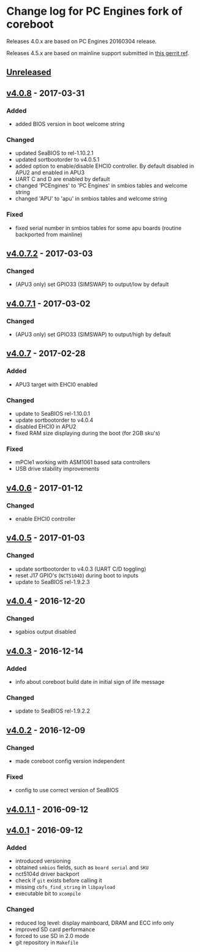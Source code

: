 Change log for PC Engines fork of coreboot
==========================================

Releases 4.0.x are based on PC Engines 20160304 release.

Releases 4.5.x are based on mainline support submitted in
[this gerrit ref](https://review.coreboot.org/#/c/14138/).

## [Unreleased]

## [v4.0.8] - 2017-03-31
### Added
- added BIOS version in boot welcome string

### Changed
- updated SeaBIOS to rel-1.10.2.1
- updated sortbootorder to v4.0.5.1
- added option to enable/disable EHCI0 controller. By default disabled in APU2
  and enabled in APU3
- UART C and D are enabled by default
- changed 'PCEngines' to 'PC Engines' in smbios tables and welcome string
- changed 'APU' to 'apu' in smbios tables and welcome string

### Fixed
- fixed serial number in smbios tables for some apu boards (routine backported
  from mainline)

## [v4.0.7.2] - 2017-03-03
### Changed
- (APU3 only) set GPIO33 (SIMSWAP) to output/low by default

## [v4.0.7.1] - 2017-03-02
### Changed
- (APU3 only) set GPIO33 (SIMSWAP) to output/high by default

## [v4.0.7] - 2017-02-28
### Added
- APU3 target with EHCI0 enabled

### Changed
- update to SeaBIOS rel-1.10.0.1
- update sortbootorder to v4.0.4
- disabled EHCI0 in APU2
- fixed RAM size displaying during the boot (for 2GB sku's)

### Fixed
- mPCIe1 working with ASM1061 based sata controllers
- USB drive stability improvements

## [v4.0.6] - 2017-01-12
### Changed
- enable EHCI0 controller

## [v4.0.5] - 2017-01-03
### Changed
- update sortbootorder to v4.0.3 (UART C/D toggling)
- reset J17 GPIO's (`NCT5104D`) during boot to inputs
- update to SeaBIOS rel-1.9.2.3

## [v4.0.4] - 2016-12-20
### Changed
- sgabios output disabled

## [v4.0.3] - 2016-12-14
### Added
- info about coreboot build date in initial sign of life message

### Changed
- update to SeaBIOS rel-1.9.2.2

## [v4.0.2] - 2016-12-09
### Changed
- made coreboot config version independent

### Fixed
- config to use correct version of SeaBIOS

## [v4.0.1.1] - 2016-09-12
## [v4.0.1] - 2016-09-12
### Added
- introduced versioning
- obtained `smbios` fields, such as `board serial` and `SKU`
- nct5104d driver backport
- check if `git` exists before calling it
- missing `cbfs_find_string` in `libpayload`
- executable bit to `xcompile`

### Changed
- reduced log level: display mainboard, DRAM and ECC info only
- improved SD card performance
- forced to use SD in 2.0 mode
- git repository in `Makefile`

[Unreleased]: https://github.com/pcengines/coreboot/compare/v4.0.8...coreboot-4.0.x
[v4.0.8]: https://github.com/pcengines/coreboot/compare/v4.0.7.2...v4.0.8
[v4.0.7.2]: https://github.com/pcengines/coreboot/compare/v4.0.7.1...v4.0.7.2
[v4.0.7.1]: https://github.com/pcengines/coreboot/compare/v4.0.7...v4.0.7.1
[v4.0.7]: https://github.com/pcengines/coreboot/compare/v4.0.6...v4.0.7
[v4.0.6]: https://github.com/pcengines/coreboot/compare/v4.0.5...v4.0.6
[v4.0.5]: https://github.com/pcengines/coreboot/compare/v4.0.4...v4.0.5
[v4.0.4]: https://github.com/pcengines/coreboot/compare/v4.0.3...v4.0.4
[v4.0.3]: https://github.com/pcengines/coreboot/compare/v4.0.2...v4.0.3
[v4.0.2]: https://github.com/pcengines/coreboot/compare/v4.0.1.1...v4.0.2
[v4.0.1.1]: https://github.com/pcengines/coreboot/compare/v4.0.1....v4.0.1.1
[v4.0.1]: https://github.com/pcengines/coreboot/compare/88a4f96110fbd3f55ee727bd01f53875f1c6c398...v4.0.1
